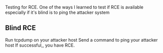 Testing for RCE. One of the ways I learned to test if RCE is available especially if it's blind is to ping the attacker system


## Blind RCE
Run tcpdump on your attacker host
Send a command to ping your attacker host
If successful,, you have RCE.